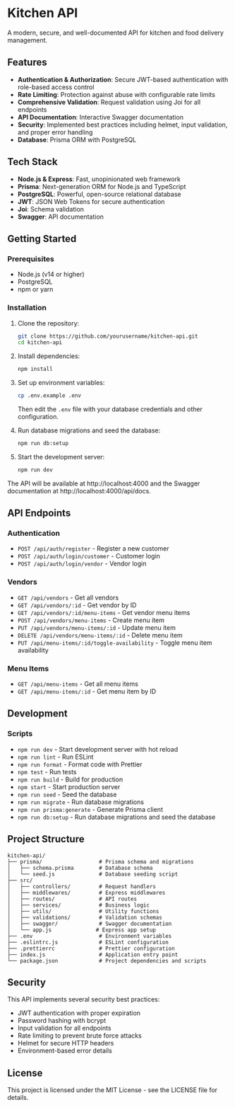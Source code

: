 # Kitchen API

A modern, secure, and well-documented API for kitchen and food delivery management.

## Features

- **Authentication & Authorization**: Secure JWT-based authentication with role-based access control
- **Rate Limiting**: Protection against abuse with configurable rate limits
- **Comprehensive Validation**: Request validation using Joi for all endpoints
- **API Documentation**: Interactive Swagger documentation
- **Security**: Implemented best practices including helmet, input validation, and proper error handling
- **Database**: Prisma ORM with PostgreSQL

## Tech Stack

- **Node.js & Express**: Fast, unopinionated web framework
- **Prisma**: Next-generation ORM for Node.js and TypeScript
- **PostgreSQL**: Powerful, open-source relational database
- **JWT**: JSON Web Tokens for secure authentication
- **Joi**: Schema validation
- **Swagger**: API documentation

## Getting Started

### Prerequisites

- Node.js (v14 or higher)
- PostgreSQL
- npm or yarn

### Installation

1. Clone the repository:

   ```bash
   git clone https://github.com/yourusername/kitchen-api.git
   cd kitchen-api
   ```

2. Install dependencies:

   ```bash
   npm install
   ```

3. Set up environment variables:

   ```bash
   cp .env.example .env
   ```

   Then edit the `.env` file with your database credentials and other configuration.

4. Run database migrations and seed the database:

   ```bash
   npm run db:setup
   ```

5. Start the development server:
   ```bash
   npm run dev
   ```

The API will be available at http://localhost:4000 and the Swagger documentation at http://localhost:4000/api/docs.

## API Endpoints

### Authentication

- `POST /api/auth/register` - Register a new customer
- `POST /api/auth/login/customer` - Customer login
- `POST /api/auth/login/vendor` - Vendor login

### Vendors

- `GET /api/vendors` - Get all vendors
- `GET /api/vendors/:id` - Get vendor by ID
- `GET /api/vendors/:id/menu-items` - Get vendor menu items
- `POST /api/vendors/menu-items` - Create menu item
- `PUT /api/vendors/menu-items/:id` - Update menu item
- `DELETE /api/vendors/menu-items/:id` - Delete menu item
- `PUT /api/menu-items/:id/toggle-availability` - Toggle menu item availability

### Menu Items

- `GET /api/menu-items` - Get all menu items
- `GET /api/menu-items/:id` - Get menu item by ID

## Development

### Scripts

- `npm run dev` - Start development server with hot reload
- `npm run lint` - Run ESLint
- `npm run format` - Format code with Prettier
- `npm test` - Run tests
- `npm run build` - Build for production
- `npm start` - Start production server
- `npm run seed` - Seed the database
- `npm run migrate` - Run database migrations
- `npm run prisma:generate` - Generate Prisma client
- `npm run db:setup` - Run database migrations and seed the database

## Project Structure

```
kitchen-api/
├── prisma/                  # Prisma schema and migrations
│   ├── schema.prisma        # Database schema
│   └── seed.js              # Database seeding script
├── src/
│   ├── controllers/         # Request handlers
│   ├── middlewares/         # Express middlewares
│   ├── routes/              # API routes
│   ├── services/            # Business logic
│   ├── utils/               # Utility functions
│   ├── validations/         # Validation schemas
│   ├── swagger/             # Swagger documentation
│   └── app.js              # Express app setup
├── .env                     # Environment variables
├── .eslintrc.js             # ESLint configuration
├── .prettierrc              # Prettier configuration
├── index.js                 # Application entry point
└── package.json             # Project dependencies and scripts
```

## Security

This API implements several security best practices:

- JWT authentication with proper expiration
- Password hashing with bcrypt
- Input validation for all endpoints
- Rate limiting to prevent brute force attacks
- Helmet for secure HTTP headers
- Environment-based error details

## License

This project is licensed under the MIT License - see the LICENSE file for details.
